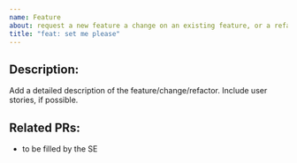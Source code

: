 ```yaml
---
name: Feature
about: request a new feature a change on an existing feature, or a refactor
title: "feat: set me please"
---
```


## Description:

Add a detailed description of the feature/change/refactor. Include user stories, if possible.

## Related PRs:
* to be filled by the SE
